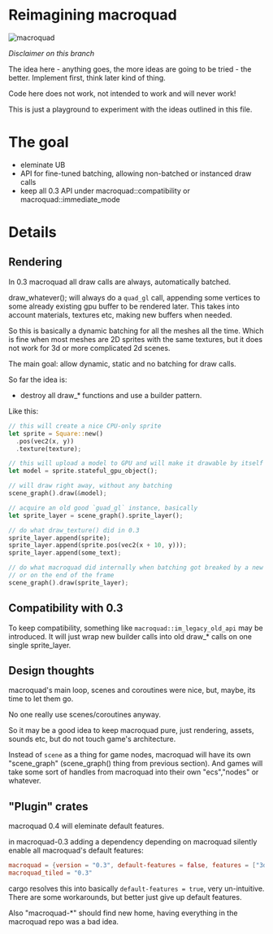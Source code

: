 # Reimagining macroquad

![macroquad](https://github.com/user-attachments/assets/409e2345-fd0c-4aab-8435-a74588136cc0)

*Disclaimer on this branch*

The idea here - anything goes, the more ideas are going to be tried - the better. Implement first, think later kind of thing.

Code here does not work, not intended to work and will never work!

This is just a playground to experiment with the ideas outlined in this file.

# The goal

- eleminate UB
- API for fine-tuned batching, allowing non-batched or instanced draw calls
- keep all 0.3 API under macroquad::compatibility or macroquad::immediate_mode

# Details

## Rendering

In 0.3 macroquad all draw calls are always, automatically batched.

draw_whatever(); will always do a `quad_gl` call, appending some vertices to some already existing gpu buffer to be rendered later. This takes into account materials, textures etc, making new buffers when needed.

So this is basically a dynamic batching for all the meshes all the time.
Which is fine when most meshes are 2D sprites with the same textures, but
it does not work for 3d or more complicated 2d scenes.

The main goal: allow dynamic, static and no batching for draw calls.

So far the idea is:

- destroy all draw_* functions and use a builder pattern.

Like this:
```rust
// this will create a nice CPU-only sprite
let sprite = Square::new()
  .pos(vec2(x, y))
  .texture(texture);

// this will upload a model to GPU and will make it drawable by itself
let model = sprite.stateful_gpu_object();

// will draw right away, without any batching
scene_graph().draw(&model);

// acquire an old good `guad_gl` instance, basically
let sprite_layer = scene_graph().sprite_layer();

// do what draw_texture() did in 0.3
sprite_layer.append(sprite);
sprite_layer.append(sprite.pos(vec2(x + 10, y)));
sprite_layer.append(some_text);

// do what macroquad did internally when batching got breaked by a new material
// or on the end of the frame
scene_graph().draw(sprite_layer);
```

## Compatibility with 0.3

To keep compatibility, something like `macroquad::im_legacy_old_api` may be introduced.
It will just wrap new builder calls into old draw_* calls on one single sprite_layer.

## Design thoughts

macroquad's main loop, scenes and coroutines were nice, but, maybe, its time to let them go.

No one really use scenes/coroutines anyway.

So it may be a good idea to keep macroquad pure, just rendering, assets, sounds etc,
but do not touch game's architecture.

Instead of `scene` as a thing for game nodes, macroquad will have its own "scene_graph" (scene_graph() thing from previous section). And games will take some sort of handles from macroquad into their own "ecs","nodes" or whatever.

## "Plugin" crates

macroquad 0.4 will eleminate default features.

in macroquad-0.3 adding a dependency depending on macroquad silently enable all macroquad's default features:

```toml
macroquad = {version = "0.3", default-features = false, features = ["3d", "audio"]}
macroquad_tiled = "0.3"
```
cargo resolves this into basically `default-features = true`, very un-intuitive. There are some workarounds, but better just give up default features.

Also "macroquad-*" should find new home, having everything in the macroquad repo was a bad idea.

